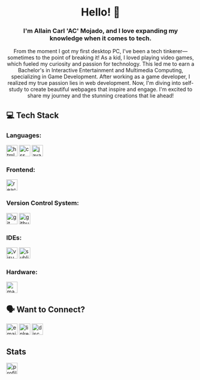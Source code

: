 <h1 align="center">Hello! 👋</h1>

<h3 align="center">I'm Allain Carl 'AC' Mojado, and I love expanding my knowledge when it comes to tech.</h2>
<p align="center">From the moment I got my first desktop PC, I’ve been a tech tinkerer—sometimes to the point of breaking it! As a kid, I loved playing video games, which fueled my curiosity and passion for technology. This led me to earn a Bachelor's in Interactive Entertainment and Multimedia Computing, specializing in Game Development.
After working as a game developer, I realized my true passion lies in web development. Now, I'm diving into self-study to create beautiful webpages that inspire and engage. I'm excited to share my journey and the stunning creations that lie ahead!</p>

## 💻 Tech Stack
### Languages:
<img src="https://img.shields.io/badge/HTML-0A1A2F?style=flat&logo=html5&logoColor=white" height="30" alt="html"></img>
<img src="https://img.shields.io/badge/CSS-0A1A2F?&style=flat&logo=css3&logoColor=white" height="30" alt="css"></img>
<img src="https://img.shields.io/badge/JavaScript-0A1A2F?style=flat&logo=javascript&logoColor=white" height="30" alt="javascript"></img>
### Frontend:
<img src="https://img.shields.io/badge/React-0A1A2F?style=flat&logo=react&logoColor=white" height="30" alt="react"></img>
### Version Control System:
<img src="https://img.shields.io/badge/Git-0A1A2F?style=flat&logo=git&logoColor=white" height="30" alt="git"></img>
<img src="https://img.shields.io/badge/Github-0A1A2F?style=flat&logo=github&logoColor=white" height="30" alt="github"></img>
### IDEs:
<img src="https://img.shields.io/badge/Visual%20Studio%20Code-0A1A2F?style=flat&logo=visual%20studio%20code&logoColor=white" height="30" alt="visual studio code"></img>
<img src="https://img.shields.io/badge/Sublime%20Text-0A1A2F?style=flat&logo=sublime%20text&logoColor=white" height="30" alt="sublime text"></img>
### Hardware:
<img src="https://img.shields.io/badge/MacBook_Air_M1-0A1A2F?style=flat&logo=apple&logoColor=white" height="30" alt="macbook"></img>

## 🗣️ Want to Connect?
<a href="mailto:hello@aclovestech.com" target="blank"><img src="https://img.shields.io/badge/hello%40aclovestech%2Ecom-0A1A2F?style=flat&logo=gmail&logoColor=white" height="30" alt="email" /></a>
<a href="https://www.linkedin.com/in/acmojado/" target="blank"><img src="https://img.shields.io/badge/acmojado-0A1A2F?style=flat&logo=linkedin&logoColor=white" height="30" alt="linkedin" /></a>
<img src="https://img.shields.io/badge/zerotwotwenty-0A1A2F?style=flat&logo=discord&logoColor=white" height="30" alt="discord"></img>

## Stats
<a href="https://visitcount.itsvg.in" target="blank"><img src="https://visitcount.itsvg.in/api?id=aclovestech&icon=0&color=0" height="30" alt="profile views"></a>
